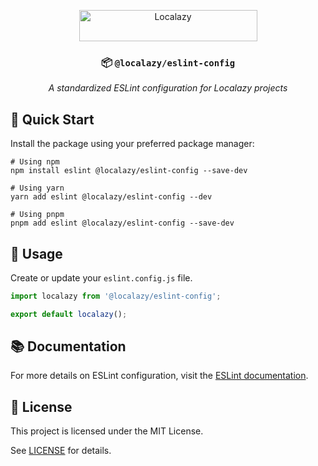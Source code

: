 <div align="center">

[<img src="https://localazy.com/directus9/assets/9fc36b9c-81b7-4dbf-bd82-b64cd984090f" width="285" height="50" alt="Localazy" >](https://localazy.com)

### 📦 `@localazy/eslint-config`

_A standardized ESLint configuration for Localazy projects_

</div>

## 🚀 Quick Start

Install the package using your preferred package manager:

```shell
# Using npm
npm install eslint @localazy/eslint-config --save-dev

# Using yarn
yarn add eslint @localazy/eslint-config --dev

# Using pnpm
pnpm add eslint @localazy/eslint-config --save-dev
```

## 🔧 Usage

Create or update your `eslint.config.js` file.

```javascript
import localazy from '@localazy/eslint-config';

export default localazy();
```

## 📚 Documentation

For more details on ESLint configuration, visit the [ESLint documentation](https://eslint.org/docs/).

## 📜 License

This project is licensed under the MIT License.

See [LICENSE](LICENSE) for details.
